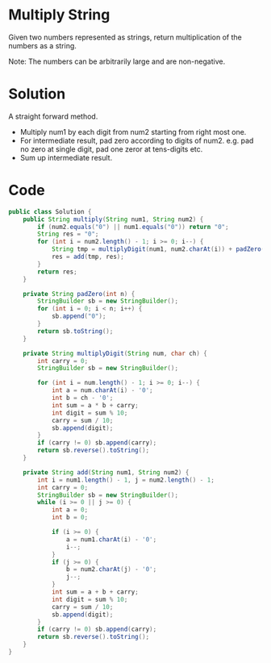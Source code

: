 # Multiply String

Given two numbers represented as strings, return multiplication of the numbers as a string.

Note: The numbers can be arbitrarily large and are non-negative.

# Solution

A straight forward method.

* Multiply num1 by each digit from num2 starting from right most one.
* For intermediate result, pad zero according to digits of num2. e.g. pad no zero at single digit, pad one zeror at tens-digits etc.
* Sum up intermediate result.


# Code

```java
public class Solution {
    public String multiply(String num1, String num2) {
        if (num2.equals("0") || num1.equals("0")) return "0";
        String res = "0";
        for (int i = num2.length() - 1; i >= 0; i--) {
            String tmp = multiplyDigit(num1, num2.charAt(i)) + padZero(num2.length() - 1 - i);
            res = add(tmp, res);
        }
        return res;
    }

    private String padZero(int n) {
        StringBuilder sb = new StringBuilder();
        for (int i = 0; i < n; i++) {
            sb.append("0");
        }
        return sb.toString();
    }

    private String multiplyDigit(String num, char ch) {
        int carry = 0;
        StringBuilder sb = new StringBuilder();

        for (int i = num.length() - 1; i >= 0; i--) {
            int a = num.charAt(i) - '0';
            int b = ch - '0';
            int sum = a * b + carry;
            int digit = sum % 10;
            carry = sum / 10;
            sb.append(digit);
        }
        if (carry != 0) sb.append(carry);
        return sb.reverse().toString();
    }

    private String add(String num1, String num2) {
        int i = num1.length() - 1, j = num2.length() - 1;
        int carry = 0;
        StringBuilder sb = new StringBuilder();
        while (i >= 0 || j >= 0) {
            int a = 0;
            int b = 0;

            if (i >= 0) {
                a = num1.charAt(i) - '0';
                i--;
            }
            if (j >= 0) {
                b = num2.charAt(j) - '0';
                j--;
            }
            int sum = a + b + carry;
            int digit = sum % 10;
            carry = sum / 10;
            sb.append(digit);
        }
        if (carry != 0) sb.append(carry);
        return sb.reverse().toString();
    }
}
```